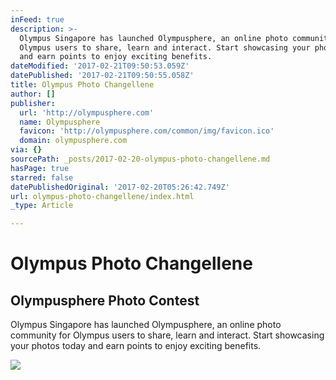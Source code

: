 ```yaml
---
inFeed: true
description: >-
  Olympus Singapore has launched Olympusphere, an online photo community for
  Olympus users to share, learn and interact. Start showcasing your photos today
  and earn points to enjoy exciting benefits.
dateModified: '2017-02-21T09:50:53.059Z'
datePublished: '2017-02-21T09:50:55.058Z'
title: Olympus Photo Changellene
author: []
publisher:
  url: 'http://olympusphere.com'
  name: Olympusphere
  favicon: 'http://olympusphere.com/common/img/favicon.ico'
  domain: olympusphere.com
via: {}
sourcePath: _posts/2017-02-20-olympus-photo-changellene.md
hasPage: true
starred: false
datePublishedOriginal: '2017-02-20T05:26:42.749Z'
url: olympus-photo-changellene/index.html
_type: Article

---
```

# Olympus Photo Changellene

<article style=""><h1>Olympusphere Photo Contest</h1><p>Olympus Singapore has launched Olympusphere, an online photo community for Olympus users to share, learn and interact. Start showcasing your photos today and earn points to enjoy exciting benefits.</p><img src="http://olympusphere.com/st/sgp/photocontest/cos/images/main_visual.jpg" /></article>